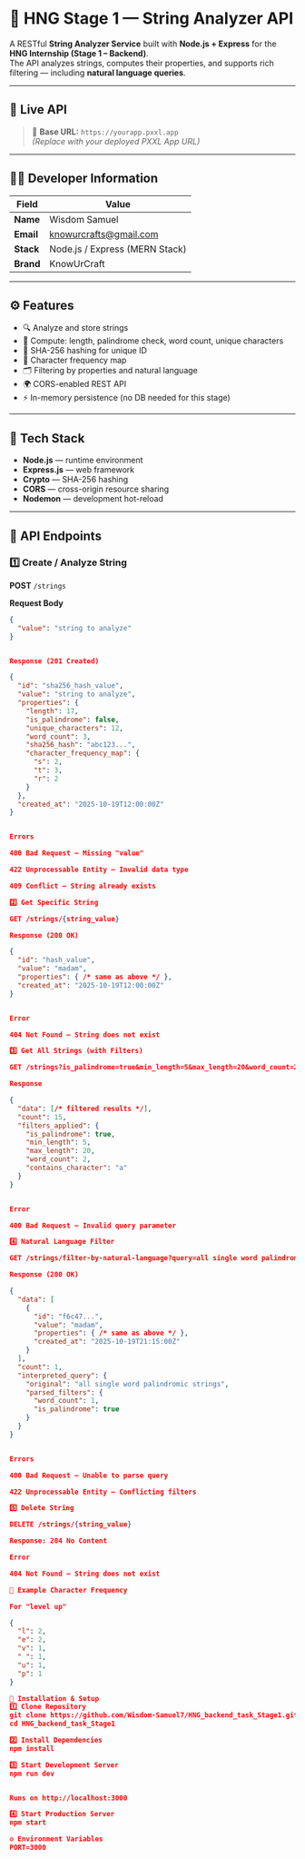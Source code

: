 # 🧠 HNG Stage 1 — String Analyzer API  

A RESTful **String Analyzer Service** built with **Node.js + Express** for the **HNG Internship (Stage 1 – Backend)**.  
The API analyzes strings, computes their properties, and supports rich filtering — including **natural language queries**.

---

## 🚀 Live API  
> 🔗 **Base URL:** `https://yourapp.pxxl.app`  
> _(Replace with your deployed PXXL App URL)_

---

## 👨‍💻 Developer Information  

| Field | Value |
|-------|--------|
| **Name** | Wisdom Samuel |
| **Email** | knowurcrafts@gmail.com |
| **Stack** | Node.js / Express (MERN Stack) |
| **Brand** | KnowUrCraft |

---

## ⚙️ Features  

- 🔍 Analyze and store strings  
- 🧩 Compute: length, palindrome check, word count, unique characters  
- 🧠 SHA-256 hashing for unique ID  
- 🧮 Character frequency map  
- 🗂️ Filtering by properties and natural language  
- 🌍 CORS-enabled REST API  
- ⚡ In-memory persistence (no DB needed for this stage)

---

## 🧱 Tech Stack  

- **Node.js** — runtime environment  
- **Express.js** — web framework  
- **Crypto** — SHA-256 hashing  
- **CORS** — cross-origin resource sharing  
- **Nodemon** — development hot-reload  

---

## 🧩 API Endpoints  

### 1️⃣ Create / Analyze String  
**POST** `/strings`  

**Request Body**
```json
{
  "value": "string to analyze"
}


Response (201 Created)

{
  "id": "sha256_hash_value",
  "value": "string to analyze",
  "properties": {
    "length": 17,
    "is_palindrome": false,
    "unique_characters": 12,
    "word_count": 3,
    "sha256_hash": "abc123...",
    "character_frequency_map": {
      "s": 2,
      "t": 3,
      "r": 2
    }
  },
  "created_at": "2025-10-19T12:00:00Z"
}


Errors

400 Bad Request – Missing "value"

422 Unprocessable Entity – Invalid data type

409 Conflict – String already exists

2️⃣ Get Specific String

GET /strings/{string_value}

Response (200 OK)

{
  "id": "hash_value",
  "value": "madam",
  "properties": { /* same as above */ },
  "created_at": "2025-10-19T12:00:00Z"
}


Error

404 Not Found – String does not exist

3️⃣ Get All Strings (with Filters)

GET /strings?is_palindrome=true&min_length=5&max_length=20&word_count=2&contains_character=a

Response

{
  "data": [/* filtered results */],
  "count": 15,
  "filters_applied": {
    "is_palindrome": true,
    "min_length": 5,
    "max_length": 20,
    "word_count": 2,
    "contains_character": "a"
  }
}


Error

400 Bad Request – Invalid query parameter

4️⃣ Natural Language Filter

GET /strings/filter-by-natural-language?query=all single word palindromic strings

Response (200 OK)

{
  "data": [
    {
      "id": "f6c47...",
      "value": "madam",
      "properties": { /* same as above */ },
      "created_at": "2025-10-19T21:15:00Z"
    }
  ],
  "count": 1,
  "interpreted_query": {
    "original": "all single word palindromic strings",
    "parsed_filters": {
      "word_count": 1,
      "is_palindrome": true
    }
  }
}


Errors

400 Bad Request – Unable to parse query

422 Unprocessable Entity – Conflicting filters

5️⃣ Delete String

DELETE /strings/{string_value}

Response: 204 No Content

Error

404 Not Found – String does not exist

🧮 Example Character Frequency

For "level up"

{
  "l": 2,
  "e": 2,
  "v": 1,
  " ": 1,
  "u": 1,
  "p": 1
}

🧰 Installation & Setup
1️⃣ Clone Repository
git clone https://github.com/Wisdom-Samuel7/HNG_backend_task_Stage1.git
cd HNG_backend_task_Stage1

2️⃣ Install Dependencies
npm install

3️⃣ Start Development Server
npm run dev


Runs on http://localhost:3000

4️⃣ Start Production Server
npm start

⚙️ Environment Variables
PORT=3000
